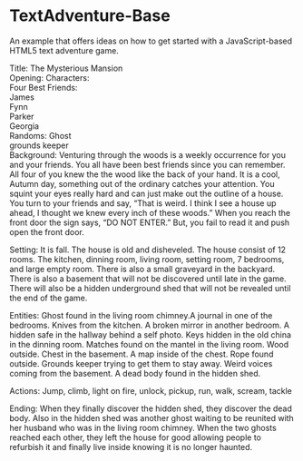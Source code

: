 TextAdventure-Base
==================

An example that offers ideas on how to get started with a JavaScript-based HTML5 text adventure game.

Title: The Mysterious Mansion<br>
Opening: Characters:<br>
Four Best Friends: <br>
James<br>
Fynn<br>
Parker<br>
Georgia<br>
Randoms: 
Ghost<br>
grounds keeper<br>
Background:
	Venturing through the woods is a weekly occurrence for you and your friends. You all have been best friends since you can remember. All four of you knew the the wood like the back of your hand. 
	It is a cool, Autumn day, something out of the ordinary catches your attention. You squint your eyes really hard and can just make out the outline of a house. 
	You turn to your friends and say, “That is weird. I think I see a house up ahead, I thought we knew every inch of these woods.”
	When you reach the front door the sign says, “DO NOT ENTER.” But, you fail to read it and push open the front door.

Setting:
It is fall. The house is old and disheveled. The house consist of 12 rooms. The kitchen, dinning room, living room, setting room, 7 bedrooms, and large empty room. There is also a small graveyard in the backyard. There is also a basement that will not be discovered until late in the game. There will also be a hidden underground shed that will not be revealed until the end of the game.

Entities: 
Ghost found in the living room chimney.A journal in one of the bedrooms. Knives from the kitchen. A broken mirror in another bedroom. A hidden safe in the hallway behind a self photo. Keys hidden in the old china in the dinning room. Matches found on the mantel in the living room. Wood outside. Chest in the basement. A map inside of the chest. Rope found outside. Grounds keeper trying to get them to stay away. Weird voices coming from the basement. A dead body found in the hidden shed.

Actions:
Jump, climb, light on fire, unlock, pickup, run, walk, scream, tackle

Ending:
When they finally discover the hidden shed, they discover the dead body. Also in the hidden shed was another ghost waiting to be reunited with her husband who was in the living room chimney. When the two ghosts reached each other, they left the house for good allowing people to refurbish it and finally live inside knowing it is no longer haunted. 

